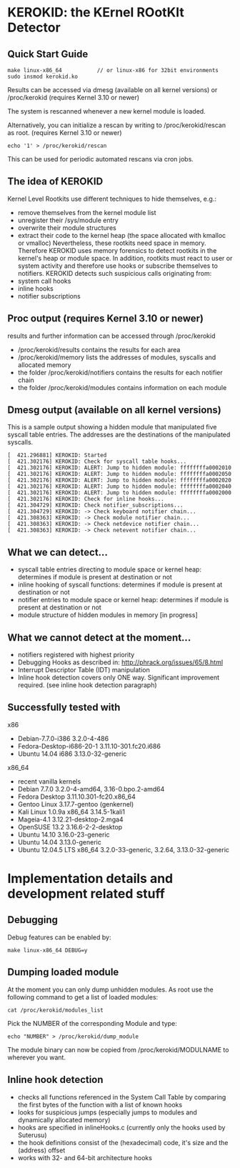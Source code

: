 KEROKID: the KErnel ROotKIt Detector                                      
==============

Quick Start Guide
----------------------
```
make linux-x86_64 			// or linux-x86 for 32bit environments
sudo insmod kerokid.ko
```
Results can be accessed via dmesg (available on all kernel versions) or /proc/kerokid (requires Kernel 3.10 or newer)

The system is rescanned whenever a new kernel module is loaded.

Alternatively, you can initialize a rescan by writing to /proc/kerokid/rescan as root. (requires Kernel 3.10 or newer)
```
echo '1' > /proc/kerokid/rescan
```
This can be used for periodic automated rescans via cron jobs.

The idea of KEROKID
----------------------
Kernel Level Rootkits use different techniques to hide themselves, e.g.:
- remove themselves from the kernel module list
- unregister their /sys/module entry
- overwrite their module structures
- extract their code to the kernel heap (the space allocated with kmalloc or vmalloc)
Nevertheless, these rootkits need space in memory. Therefore KEROKID uses memory forensics to detect rootkits in the kernel's heap or module space.
In addition, rootkits must react to user or system activity and therefore use hooks or subscribe themselves to notifiers.
KEROKID detects such suspicious calls originating from:
- system call hooks
- inline hooks
- notifier subscriptions

Proc output (requires Kernel 3.10 or newer)
----------------------
results and further information can be accessed through /proc/kerokid
- /proc/kerokid/results contains the results for each area
- /proc/kerokid/memory lists the addresses of modules, syscalls and allocated memory
- the folder /proc/kerokid/notifiers contains the results for each notifier chain
- the folder /proc/kerokid/modules contains information on each module

Dmesg output (available on all kernel versions)
----------------------
This is a sample output showing a hidden module that manipulated five syscall table entries.
The addresses are the destinations of the manipulated syscalls.    
```
[  421.296881] KEROKID: Started
[  421.302176] KEROKID: Check for syscall table hooks...
[  421.302176] KEROKID: ALERT: Jump to hidden module: ffffffffa0002010 
[  421.302176] KEROKID: ALERT: Jump to hidden module: ffffffffa0002050 
[  421.302176] KEROKID: ALERT: Jump to hidden module: ffffffffa0002020 
[  421.302176] KEROKID: ALERT: Jump to hidden module: ffffffffa0002040 
[  421.302176] KEROKID: ALERT: Jump to hidden module: ffffffffa0002000 
[  421.302176] KEROKID: Check for inline hooks...
[  421.304729] KEROKID: Check notifier_subscriptions...
[  421.304729] KEROKID: -> Check keyboard notifier chain... 
[  421.308363] KEROKID: -> Check module notifier chain... 
[  421.308363] KEROKID: -> Check netdevice notifier chain... 
[  421.308363] KEROKID: -> Check netevent notifier chain... 
```

What we can detect...
----------------------
- syscall table entries directing to module space or kernel heap: determines if module is present at destination or not
- inline hooking of syscall functions: determines if module is present at destination or not
- notifier entries to module space or kernel heap: determines if module is present at destination or not
- module structure of hidden modules in memory [in progress]


What we cannot detect at the moment...
----------------------
- notifiers registered with highest priority
- Debugging Hooks as described in: http://phrack.org/issues/65/8.html
- Interrupt Descriptor Table (IDT) manipulation
- Inline hook detection covers only ONE way. Significant improvement required. (see inline hook detection paragraph)

Successfully tested with
----------------------
x86
- Debian-7.7.0-i386 3.2.0-4-486
- Fedora-Desktop-i686-20-1 3.11.10-301.fc20.i686
- Ubuntu 14.04 i686 3.13.0-32-generic

x86_64
- recent vanilla kernels
- Debian 7.7.0 3.2.0-4-amd64, 3.16-0.bpo.2-amd64
- Fedora Desktop 3.11.10.301-fc20.x86_64
- Gentoo Linux 3.17.7-gentoo (genkernel)
- Kali Linux 1.0.9a x86_64 3.14.5-1kali1
- Mageia-4.1 3.12.21-desktop-2.mga4
- OpenSUSE 13.2 3.16.6-2-2-desktop
- Ubuntu 14.10 3.16.0-23-generic
- Ubuntu 14.04 3.13.0-generic
- Ubuntu 12.04.5 LTS x86_64 3.2.0-33-generic, 3.2.64, 3.13.0-32-generic



Implementation details and development related stuff                                  
==============

Debugging
----------------------
Debug features can be enabled by:
```
make linux-x86_64 DEBUG=y
```

Dumping loaded module
----------------------
At the moment you can only dump unhidden modules.
As root use the following command to get a list of loaded modules:
```
cat /proc/kerokid/modules_list
```
Pick the NUMBER of the corresponding Module and type:
```
echo "NUMBER" > /proc/kerokid/dump_module
```
The module binary can now be copied from /proc/kerokid/MODULNAME to wherever you want.

Inline hook detection
----------------------
- checks all functions referenced in the System Call Table by comparing the first bytes of the function with a list of known hooks
- looks for suspicious jumps (especially jumps to modules and dynamically allocated memory)
- hooks are specified in inlineHooks.c (currently only the hooks used by Suterusu)
- the hook definitions consist of the (hexadecimal) code, it's size and the (address) offset
- works with 32- and 64-bit architecture hooks
